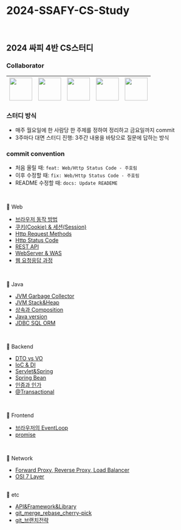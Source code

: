 # 2024-SSAFY-CS-Study

<br>

## 2024 싸피 4반 CS스터디



### Collaborator

| [<img src="https://avatars.githubusercontent.com/u/86856676?v=4" width="60">](https://github.com/Juhyorim) | [<img src="https://avatars.githubusercontent.com/u/47958731?v=4" width="60">](https://github.com/BongSangKim) | [<img src="https://avatars.githubusercontent.com/u/81753858?v=4" width="60">](https://github.com/minsol1) | [<img src="https://avatars.githubusercontent.com/u/121084350?v=4" width="60">](https://github.com/bbamjoong) | [<img src="https://avatars.githubusercontent.com/u/128269663?v=4" width="60">](https://github.com/kkyu99) |
|:---------------------------------------------------------------------------------------------------------:|:---------------------------------------------------------------------------------------------------------:|:----------------------------------------------------------------------------------------------------------:|:----------------------------------------------------------------------------------------------------------:|:----------------------------------------------------------------------------------------------------------:|

### 스터디 방식
- 매주 월요일에 한 사람당 한 주제를 정하여 정리하고 금요일까지 commit
- 3주마다 대면 스터디 진행: 3주간 내용을 바탕으로 질문에 답하는 방식


### commit convention
- 처음 올릴 때: `feat: Web/Http Status Code - 주효림`
- 이후 수정할 때: `fix: Web/Http Status Code - 주효림`
- README 수정할 때: `docs: Update READEME`



<br/>


📌 Web

- [브라우저 동작 방법](https://github.com/2024-SSAFY-CS-Study/2024-SSAFY-CS-Study/blob/main/1%EC%A3%BC%EC%B0%A8%20-%20Web/%EB%B8%8C%EB%9D%BC%EC%9A%B0%EC%A0%80%EB%8F%99%EC%9E%91%EC%9B%90%EB%A6%AC%20-%20%EA%B9%80%EB%B4%89%EC%83%81.md)
- [쿠키(Cookie) & 세션(Session)](https://github.com/2024-SSAFY-CS-Study/2024-SSAFY-CS-Study/blob/main/1%EC%A3%BC%EC%B0%A8%20-%20Web/%EC%BF%A0%ED%82%A4%26%EC%84%B8%EC%85%98.md)
- [Http Request Methods](https://github.com/2024-SSAFY-CS-Study/2024-SSAFY-CS-Study/blob/main/1%EC%A3%BC%EC%B0%A8%20-%20Web/Http_Request_Methods.md)
- [Http Status Code](https://github.com/2024-SSAFY-CS-Study/2024-SSAFY-CS-Study/blob/main/1%EC%A3%BC%EC%B0%A8%20-%20Web/Http%20Status%20Code.md)
- [REST API](https://github.com/2024-SSAFY-CS-Study/2024-SSAFY-CS-Study/blob/main/1%EC%A3%BC%EC%B0%A8%20-%20Web/REST%20API%20-%20%EA%B9%80%EB%B2%94%EC%A4%91.md)
- [WebServer & WAS](https://github.com/2024-SSAFY-CS-Study/2024-SSAFY-CS-Study/blob/main/1%EC%A3%BC%EC%B0%A8%20-%20Web/WebServer%26WAS-%EC%A0%95%EC%A7%84%EA%B7%9C.md)
- [웹 요청응답 과정](https://github.com/2024-SSAFY-CS-Study/2024-SSAFY-CS-Study/blob/main/1%EC%A3%BC%EC%B0%A8%20-%20Web/%EC%9A%94%EC%B2%AD%20%EC%9D%91%EB%8B%B5%20%EA%B3%BC%EC%A0%95.md)


<br/>

📌 Java

- [JVM Garbage Collector](https://github.com/2024-SSAFY-CS-Study/2024-SSAFY-CS-Study/blob/main/Java/JVM%20Garbage%20Collector.md)
- [JVM Stack&Heap](https://github.com/2024-SSAFY-CS-Study/2024-SSAFY-CS-Study/blob/main/Java/JVM_stack%26heap.md)
- [상속과 Composition](https://github.com/2024-SSAFY-CS-Study/2024-SSAFY-CS-Study/blob/main/Java/%EC%83%81%EC%86%8D%EA%B3%BC_Composition.md)
- [Java version](https://github.com/2024-SSAFY-CS-Study/2024-SSAFY-CS-Study/blob/main/Java/Java_version.md)
- [JDBC SQL ORM](https://github.com/2024-SSAFY-CS-Study/2024-SSAFY-CS-Study/blob/main/Java/JDBC_SQL_ORM.md)

<br/>

📌 Backend

- [DTO vs VO](https://github.com/2024-SSAFY-CS-Study/2024-SSAFY-CS-Study/blob/main/Backend/DTOvsVo.md)
- [IoC & DI](https://github.com/2024-SSAFY-CS-Study/2024-SSAFY-CS-Study/blob/ca8d2d351f463c2b01df871d3e2cce7a0f34a6ba/Backend/IoC%26DI.md)
- [Servlet&Spring](https://github.com/2024-SSAFY-CS-Study/2024-SSAFY-CS-Study/blob/main/Java/SpringVsServlet.md)
- [Spring Bean](https://github.com/2024-SSAFY-CS-Study/2024-SSAFY-CS-Study/blob/main/Backend/SpringBean.md)
- [인증과 인가](https://github.com/2024-SSAFY-CS-Study/2024-SSAFY-CS-Study/blob/main/Backend/%EC%9D%B8%EC%A6%9D%EA%B3%BC%EC%9D%B8%EA%B0%80.md)
- [@Transactional](https://github.com/2024-SSAFY-CS-Study/2024-SSAFY-CS-Study/blob/main/Backend/transactional.md)


<br/>

📌 Frontend

- [브라우저의 EventLoop](https://github.com/2024-SSAFY-CS-Study/2024-SSAFY-CS-Study/blob/main/Frontend/%EB%B8%8C%EB%9D%BC%EC%9A%B0%EC%A0%80%EC%9D%98EventLoop.md)
- [promise](https://github.com/2024-SSAFY-CS-Study/2024-SSAFY-CS-Study/blob/main/Frontend/promise.md)

<br/>

📌 Network

- [Forward Proxy, Reverse Proxy, Load Balancer](https://github.com/2024-SSAFY-CS-Study/2024-SSAFY-CS-Study/blob/main/Network/Proxy.md)
- [OSI 7 Layer](https://github.com/2024-SSAFY-CS-Study/2024-SSAFY-CS-Study/blob/main/Network/OSI%207%20LAYER.md)

<br/>
📌 etc

- [API&Framework&Library](https://github.com/2024-SSAFY-CS-Study/2024-SSAFY-CS-Study/blob/main/etc/API%26Framework%26Library.md)
- [git_merge_rebase_cherry-pick](https://github.com/2024-SSAFY-CS-Study/2024-SSAFY-CS-Study/blob/main/etc/git_merge_rebase_cherry-pick.md)
- [git_브랜치전략](https://github.com/2024-SSAFY-CS-Study/2024-SSAFY-CS-Study/blob/main/etc/git_%EB%B8%8C%EB%9E%9C%EC%B9%98%EC%A0%84%EB%9E%B5.md)
